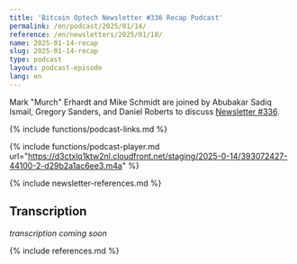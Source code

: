 ```yaml
---
title: 'Bitcoin Optech Newsletter #336 Recap Podcast'
permalink: /en/podcast/2025/01/14/
reference: /en/newsletters/2025/01/10/
name: 2025-01-14-recap
slug: 2025-01-14-recap
type: podcast
layout: podcast-episode
lang: en
---
```

Mark "Murch" Erhardt and Mike Schmidt are joined by Abubakar Sadiq Ismail, Gregory Sanders, and Daniel Roberts to discuss [Newsletter #336]({{page.reference}}).

{% include functions/podcast-links.md %}

{% include functions/podcast-player.md url="https://d3ctxlq1ktw2nl.cloudfront.net/staging/2025-0-14/393072427-44100-2-d29b2a1ac6ee3.m4a" %}

{% include newsletter-references.md %}

## Transcription

_transcription coming soon_

{% include references.md %}
